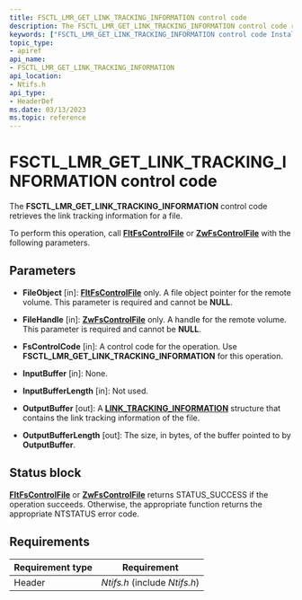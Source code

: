 ```yaml
---
title: FSCTL_LMR_GET_LINK_TRACKING_INFORMATION control code
description: The FSCTL_LMR_GET_LINK_TRACKING_INFORMATION control code retrieves the link tracking information for a file.
keywords: ["FSCTL_LMR_GET_LINK_TRACKING_INFORMATION control code Installable File System Drivers"]
topic_type:
- apiref
api_name:
- FSCTL_LMR_GET_LINK_TRACKING_INFORMATION
api_location:
- Ntifs.h
api_type:
- HeaderDef
ms.date: 03/13/2023
ms.topic: reference
---
```


# FSCTL_LMR_GET_LINK_TRACKING_INFORMATION control code

The **FSCTL_LMR_GET_LINK_TRACKING_INFORMATION** control code retrieves the link tracking information for a file.

To perform this operation, call [**FltFsControlFile**](/windows-hardware/drivers/ddi/fltkernel/nf-fltkernel-fltfscontrolfile) or [**ZwFsControlFile**](/previous-versions/ff566462(v=vs.85)) with the following parameters.

## Parameters

- **FileObject** [in]: [**FltFsControlFile**](/windows-hardware/drivers/ddi/fltkernel/nf-fltkernel-fltfscontrolfile) only. A file object pointer for the remote volume. This parameter is required and cannot be **NULL**.

- **FileHandle** [in]: [**ZwFsControlFile**](/previous-versions/ff566462(v=vs.85)) only. A handle for the remote volume. This parameter is required and cannot be **NULL**.

- **FsControlCode** [in]: A control code for the operation. Use **FSCTL_LMR_GET_LINK_TRACKING_INFORMATION** for this operation.

- **InputBuffer** [in]: None.

- **InputBufferLength** [in]: Not used.

- **OutputBuffer** [out]: A [**LINK_TRACKING_INFORMATION**](/windows-hardware/drivers/ddi/ntifs/ns-ntifs-link_tracking_information) structure that contains the link tracking information of the file.

- **OutputBufferLength** [out]: The size, in bytes, of the buffer pointed to by **OutputBuffer**.

## Status block

[**FltFsControlFile**](/windows-hardware/drivers/ddi/fltkernel/nf-fltkernel-fltfscontrolfile) or [**ZwFsControlFile**](/previous-versions/ff566462(v=vs.85)) returns STATUS_SUCCESS if the operation succeeds. Otherwise, the appropriate function returns the appropriate NTSTATUS error code.

## Requirements

| Requirement type | Requirement |
| ---------------- | ----------- |
| Header | *Ntifs.h* (include *Ntifs.h*) |

